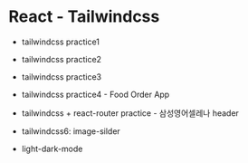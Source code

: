 # React - Tailwindcss

- tailwindcss practice1

- tailwindcss practice2

- tailwindcss practice3

- tailwindcss practice4 - Food Order App

- tailwindcss + react-router practice - 삼성영어셀레나 header

- tailwindcss6: image-silder

- light-dark-mode
